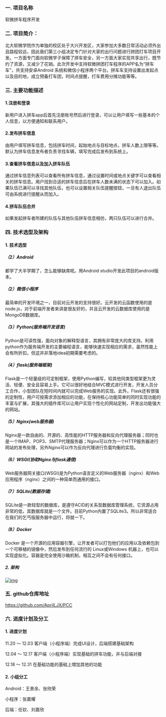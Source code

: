 ### 一. 项目名称

软微拼车程序开发 

### 二. 项目简介：

北大软微学院作为单独的校区处于大兴开发区，大家参加大多数日常活动必须外出且路程较远，因此我们第三小组决定专门针对大家的出行问题进行拼团打车项目开发。一方面专门面向软微学子保障了拼车安全，另一方面大家实现共享出行，既节约了资源，又减少了花销。此次开发中支持软微拼团打车程序的APP名为“拼车车”，共支持安卓Android 系统和微信小程序两个平台。拼车车支持设置出发起点以及目的地，成立预备打车团，时间点提醒，打车费用分摊功能等等。

### 三. 主要功能描述

#### 1.注册和登录

新用户进入拼车app后首先注册账号然后进行登录，可以让用户填写一些基本的个人信息，以方便通知和联系用户。

#### 2.发布拼车信息

由用户填写拼车信息，包括拼车时间，起始地点与目标地点，拼车人数上限等等。默认为拼车信息发布者负责寻找车辆，填写完成后发布到系统上。

#### 3.查看拼车信息以及加入拼车队伍

通过拼车信息列表可以查看所有拼车信息，通过设置时间或地点关键字可以查看相关的拼车信息。用户找到合适的拼车信息后在拼车人数未满的状态下可以加入。如果队伍已满可以寻找其他队伍，也可以设置相关队伍提醒按钮，一旦有人退出队伍可由系统进行提醒从而加入。

#### 4.拼车队伍合并

如果发起拼车者所建的队伍与其他队伍拼车信息相仿，两只队伍可以进行合并。

### 四. 技术选型及架构

#### 1. 技术选型

##### （2）Android

都学了大半学期了，怎么能够缺席呢。用Android studio开发此项目的android版本。

##### （2）微信小程序

最简单的开发环境之一，目前对云开发的支持很好。云开发的云函数使用的是node.js，对于前端开发者来讲是很友好的，并且云开发的云数据库使用的是MongoDB数据库。

##### （3）Python(服务端开发语言)

Python是可读性强，面向对象的解释型语言，其拥有非常庞大的库支持。利用python作为服务端开发的主要编程语言，能够快速实现相应的需求，虽然性能上会有所折扣，但这并非落地idea初期需要考虑的。

##### （4）flask(服务端框架)

Flask是一个轻量级的可定制框架，使用Python编写，较其他同类型框架更为灵活、轻便、安全且容易上手。它可以很好地结合MVC模式进行开发，开发人员分工合作，小型团队在短时间内就可以完成Web服务的实现。此外，Flask还有很强的定制性，用户可按需求添加相应的功能，在保持核心功能简单的同时实现功能的丰富与扩展，其强大的插件库可以让用户实现个性化的网站定制，开发出功能强大的网站。

##### （5）Nginx(web服务器)

Nginx是一款自由的、开源的、高性能的HTTP服务器和反向代理服务器；同时也是一个IMAP、POP3、SMTP代理服务器；Nginx可以作为一个HTTP服务器进行网站的发布处理，另外Nginx可以作为反向代理进行负载均衡的实现。

##### （6）WSGI(协助Nginx与flask通信)

Web服务器网关接口(WSGI)是为Python语言定义的Web服务器（nginx）和Web应用程序（nginx）之间的一种简单而通用的接口。

##### （7）SQLite(数据存储)

SQLite是一款轻型的数据库，是遵守ACID的关系型数据库管理系统，它资源占用非常的低，其数据库就是一个文件。目前Python内置了SQLite3。所以非常适合在我们的乞丐版服务器中运行，将就一下。

##### （8）Docker

Docker 是一个开源的应用容器引擎，让开发者可以打包他们的应用以及依赖包到一个可移植的镜像中，然后发布到任何流行的 Linux或Windows 机器上，也可以实现虚拟化。容器是完全使用沙箱机制，相互之间不会有任何接口。

##### 2. 架构

[![img](https://github.com/RenqinSS/Android/raw/master/structure.png)](https://github.com/RenqinSS/Android/blob/master/structure.png)

### 五. github仓库地址

https://github.com/AprilLJX/PCC

### 六. 进度计划及分工

#### 1. 进度计划

11.20 ～ 12.03 客户端（小程序端）完成UI设计，后端搭建基础架构

12.04 ～ 12.17 客户端（小程序端）实现基础的拼车功能，并与后端对接

12.18 ～ 12.31 在基础功能的基础上增加其他的功能

#### 2. 小组分工

Android：王景余、张欣荣

小程序：张嘉耀

后端：任钦、刘嘉欣

